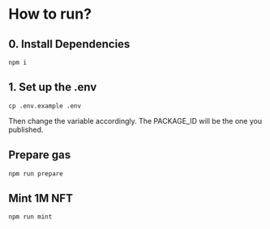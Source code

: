 # How to run?


## 0. Install Dependencies

```
npm i
```

## 1. Set up the .env

```
cp .env.example .env
```

Then change the variable accordingly.
The PACKAGE_ID will be the one you published.

## Prepare gas

```
npm run prepare
```


## Mint 1M NFT

```
npm run mint
```